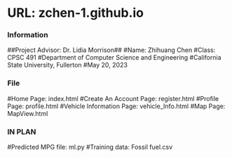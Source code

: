 # URL: zchen-1.github.io
### Information ###
##Project Advisor: Dr. Lidia Morrison##
#Name: Zhihuang Chen
#Class: CPSC 491
#Department of Computer Science and Engineering
#California State University, Fullerton
#May 20, 2023

### File ###
#Home Page: index.html
#Create An Account Page: register.html
#Profile Page: profile.html
#Vehicle Information Page: vehicle_Info.html
#Map Page: MapView.html

### IN PLAN ###
#Predicted MPG file: ml.py
#Training data: Fossil fuel.csv

